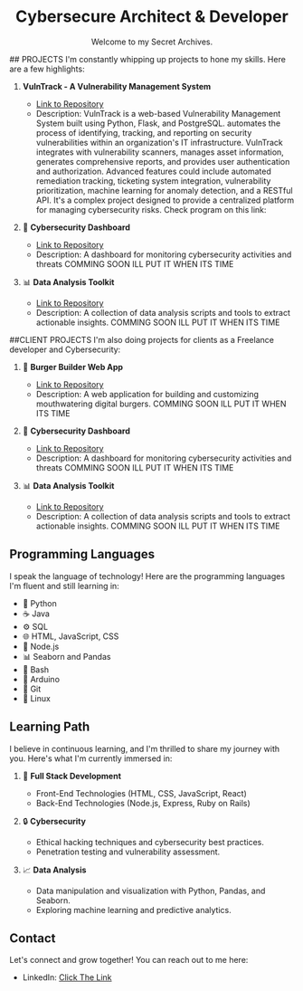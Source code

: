 <!-- PROJECT TITLE -->
<h1 align="center">Cybersecure Architect & Developer </h1>

<!-- PROJECT DESCRIPTION -->
<p align="center">
  Welcome to my Secret Archives.
</p
<!-- PROJECTS -->
## PROJECTS
I'm constantly whipping up projects to hone my skills. Here are a few highlights:

1. **VulnTrack - A Vulnerability Management System**
   - [Link to Repository](link_to_repository_here)
   - Description: VulnTrack is a web-based Vulnerability Management System built using Python, Flask, and PostgreSQL. automates the process of identifying, tracking, and reporting on security vulnerabilities within an organization's IT infrastructure. VulnTrack integrates with vulnerability scanners, manages asset information, generates comprehensive reports, and provides user authentication and authorization. Advanced features could include automated remediation tracking, ticketing system integration, vulnerability prioritization, machine learning for anomaly detection, and a RESTful API. It's a complex project designed to provide a centralized platform for managing cybersecurity risks.
     Check program on this link: 

2. 🔐 **Cybersecurity Dashboard**
   - [Link to Repository](link_to_repository_here)
   - Description: A dashboard for monitoring cybersecurity activities and threats
      COMMING SOON ILL PUT IT WHEN ITS TIME
     
3. 📊 **Data Analysis Toolkit**
   - [Link to Repository](link_to_repository_here)
   - Description: A collection of data analysis scripts and tools to extract actionable insights.
      COMMING SOON ILL PUT IT WHEN ITS TIME
     
##CLIENT PROJECTS
I'm also doing projects for clients as a Freelance developer and Cybersecurity:

1. 🍔 **Burger Builder Web App**
   - [Link to Repository](link_to_repository_here)
   - Description: A web application for building and customizing mouthwatering digital burgers.
     COMMING SOON ILL PUT IT WHEN ITS TIME

2. 🔐 **Cybersecurity Dashboard**
   - [Link to Repository](link_to_repository_here)
   - Description: A dashboard for monitoring cybersecurity activities and threats
      COMMING SOON ILL PUT IT WHEN ITS TIME
     
3. 📊 **Data Analysis Toolkit**
   - [Link to Repository](link_to_repository_here)
   - Description: A collection of data analysis scripts and tools to extract actionable insights.
      COMMING SOON ILL PUT IT WHEN ITS TIME
     
<!-- PROGRAMMING LANGUAGES -->
## Programming Languages
I speak the language of technology! Here are the programming languages I'm fluent and still learning in:

* 🐍 Python
* ☕ Java
* ⚙️ SQL                                                                                                         
* 🌐 HTML, JavaScript, CSS                                                                                        
* 🧩 Node.js                                                    
* 📊 Seaborn and Pandas
* 🐚 Bash
* 🤖 Arduino
* 🌲 Git
* 🐧 Linux

<!-- LEARNING PATH -->
## Learning Path
I believe in continuous learning, and I'm thrilled to share my journey with you. Here's what I'm currently immersed in:

1. 🚀 **Full Stack Development**
   - Front-End Technologies (HTML, CSS, JavaScript, React)
   - Back-End Technologies (Node.js, Express, Ruby on Rails)

2. 🔒 **Cybersecurity**
   - Ethical hacking techniques and cybersecurity best practices.
   - Penetration testing and vulnerability assessment.

3. 📈 **Data Analysis**
   - Data manipulation and visualization with Python, Pandas, and Seaborn.
   - Exploring machine learning and predictive analytics.


<!-- CONTACT -->
## Contact
Let's connect and grow together! You can reach out to me here:

- LinkedIn: [Click The Link](https://www.linkedin.com/in/matthew-silvino-988a03228/)

